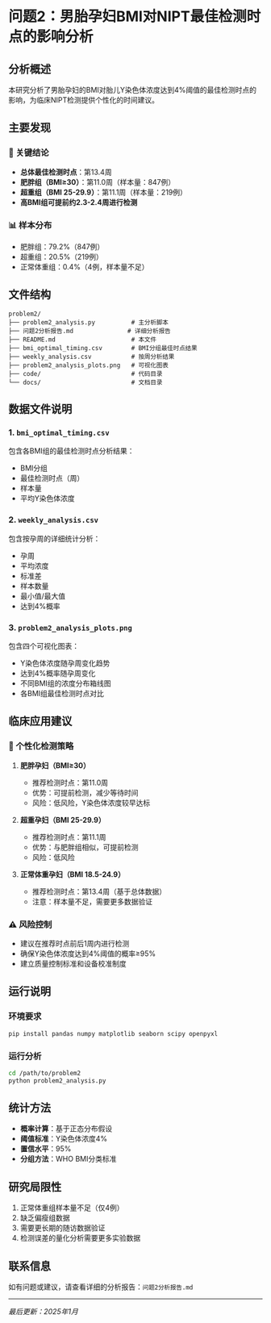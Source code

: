 # 问题2：男胎孕妇BMI对NIPT最佳检测时点的影响分析

## 分析概述

本研究分析了男胎孕妇的BMI对胎儿Y染色体浓度达到4%阈值的最佳检测时点的影响，为临床NIPT检测提供个性化的时间建议。

## 主要发现

### 🎯 关键结论
- **总体最佳检测时点**：第13.4周
- **肥胖组（BMI≥30）**：第11.0周（样本量：847例）
- **超重组（BMI 25-29.9）**：第11.1周（样本量：219例）
- **高BMI组可提前约2.3-2.4周进行检测**

### 📊 样本分布
- 肥胖组：79.2%（847例）
- 超重组：20.5%（219例）
- 正常体重组：0.4%（4例，样本量不足）

## 文件结构

```
problem2/
├── problem2_analysis.py          # 主分析脚本
├── 问题2分析报告.md               # 详细分析报告
├── README.md                     # 本文件
├── bmi_optimal_timing.csv        # BMI分组最佳时点结果
├── weekly_analysis.csv           # 按周分析结果
├── problem2_analysis_plots.png   # 可视化图表
├── code/                         # 代码目录
└── docs/                         # 文档目录
```

## 数据文件说明

### 1. `bmi_optimal_timing.csv`
包含各BMI组的最佳检测时点分析结果：
- BMI分组
- 最佳检测时点（周）
- 样本量
- 平均Y染色体浓度

### 2. `weekly_analysis.csv`
包含按孕周的详细统计分析：
- 孕周
- 平均浓度
- 标准差
- 样本数量
- 最小值/最大值
- 达到4%概率

### 3. `problem2_analysis_plots.png`
包含四个可视化图表：
- Y染色体浓度随孕周变化趋势
- 达到4%概率随孕周变化
- 不同BMI组的浓度分布箱线图
- 各BMI组最佳检测时点对比

## 临床应用建议

### 🏥 个性化检测策略

1. **肥胖孕妇（BMI≥30）**
   - 推荐检测时点：第11.0周
   - 优势：可提前检测，减少等待时间
   - 风险：低风险，Y染色体浓度较早达标

2. **超重孕妇（BMI 25-29.9）**
   - 推荐检测时点：第11.1周
   - 优势：与肥胖组相似，可提前检测
   - 风险：低风险

3. **正常体重孕妇（BMI 18.5-24.9）**
   - 推荐检测时点：第13.4周（基于总体数据）
   - 注意：样本量不足，需要更多数据验证

### ⚠️ 风险控制
- 建议在推荐时点前后1周内进行检测
- 确保Y染色体浓度达到4%阈值的概率≥95%
- 建立质量控制标准和设备校准制度

## 运行说明

### 环境要求
```bash
pip install pandas numpy matplotlib seaborn scipy openpyxl
```

### 运行分析
```bash
cd /path/to/problem2
python problem2_analysis.py
```

## 统计方法

- **概率计算**：基于正态分布假设
- **阈值标准**：Y染色体浓度4%
- **置信水平**：95%
- **分组方法**：WHO BMI分类标准

## 研究局限性

1. 正常体重组样本量不足（仅4例）
2. 缺乏偏瘦组数据
3. 需要更长期的随访数据验证
4. 检测误差的量化分析需要更多实验数据

## 联系信息

如有问题或建议，请查看详细的分析报告：`问题2分析报告.md`

---
*最后更新：2025年1月*